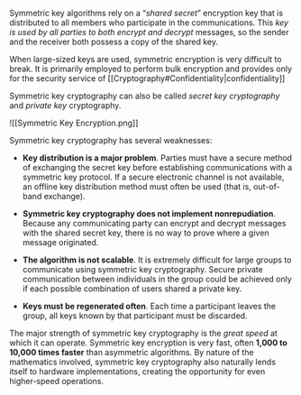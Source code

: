 
Symmetric key algorithms rely on a “*shared secret*” encryption key that is distributed to all members who participate in the communications. This *key is used by all parties to both encrypt and decrypt* messages, so the sender and the receiver both possess a copy of the shared key.

When large-sized keys are used, symmetric encryption is very difficult to break. It is primarily employed to perform bulk encryption and provides only for the security service of [[Cryptography#Confidentiality|confidentiality]]

Symmetric key cryptography can also be called *secret key cryptography* and *private key* cryptography.

![[Symmetric Key Encryption.png]]

Symmetric key cryptography has several weaknesses:

- **Key distribution is a major problem**. Parties must have a secure method of exchanging the secret key before establishing communications with a symmetric key protocol. If a secure electronic channel is not available, an offline key distribution method must often be used (that is, out-of-band exchange).
  
- **Symmetric key cryptography does not implement nonrepudiation**. Because any communicating party can encrypt and decrypt messages with the shared secret key, there is no way to prove where a given message originated.
  
- **The algorithm is not scalable**. It is extremely difficult for large groups to communicate using symmetric key cryptography. Secure private communication between individuals in the group could be achieved only if each possible combination of users shared a private key.
  
- **Keys must be regenerated often**. Each time a participant leaves the group, all keys known by that participant must be discarded.

The major strength of symmetric key cryptography is the *great speed* at which it can operate. Symmetric key encryption is very fast, often **1,000 to 10,000 times faster** than asymmetric algorithms. By nature of the mathematics involved, symmetric key cryptography also naturally lends itself to hardware implementations, creating the opportunity for even higher-speed operations.

